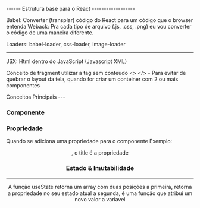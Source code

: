 ------ Estrutura base para o React ------------------

Babel: Converter (transplar) código do React para um código que o browser entenda
Weback: Pra cada tipo de arquivo (.js, .css, .png) eu vou converter o código de uma maneira diferente.

Loaders: babel-loader, css-loader, image-loader

------------------

JSX: Html dentro do JavaScript (Javascript XML)

Conceito de fragment
utilizar a tag sem conteudo <> </> - Para evitar de quebrar o layout da tela, quando for criar um conteiner com 2 ou mais componentes

Conceitos Principais --- 

### Componente

### Propriedade

Quando se adiciona uma propriedade para o componente Exemplo: <Header title="Meu cabeçalho">, o title é a propriedade

### Estado & Imutabilidade

____

A função useState retorna um array com duas posições 
a primeira, retorna a propriedade no seu estado atual
a segunda, é uma função que atribui um novo valor a variavel